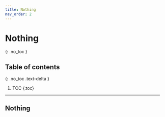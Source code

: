 ```yaml
---
title: Nothing
nav_order: 2
---
```


<!-- prettier-ignore-start -->

# Nothing
{: .no_toc }

## Table of contents
{: .no_toc .text-delta }

1. TOC
{:toc}

<!-- prettier-ignore-end -->

---

## Nothing
